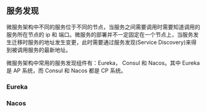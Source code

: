 ## 服务发现

微服务架构中不同的服务位于不同的节点，当服务之间需要调用时需要知道调用的服务所在节点的 ip 和 端口。微服务的部署并不一定固定在一个节点上，当服务发生迁移时服务的地址发生变更，此时需要通过服务发现(Service Discovery)来得到被调用服务的最新地址。

微服务架构中常用的服务发现组件有：Eureka， Consul 和 Nacos。其中 Eureka 是 AP 系统，而 Consul 和 Nacos 都是 CP 系统。


### Eureka

### Nacos
